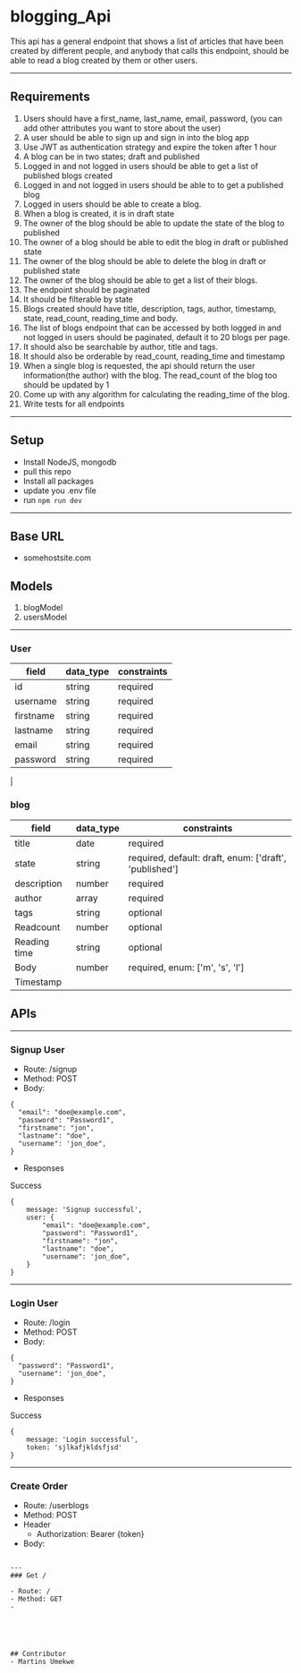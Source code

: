 # blogging_Api
This api has a general endpoint that shows a list of articles that have been created by different people, and anybody that calls this endpoint, should be able to read a blog created by them or other users.

---

## Requirements
1. Users should have a first_name, last_name, email, password, (you can add other attributes you want to store about the user)
2. A user should be able to sign up and sign in into the blog app
3. Use JWT as authentication strategy and expire the token after 1 hour
4. A blog can be in two states; draft and published
5. Logged in and not logged in users should be able to get a list of published blogs created
6. Logged in and not logged in users should be able to to get a published blog
7. Logged in users should be able to create a blog.
8. When a blog is created, it is in draft state
9. The owner of the blog should be able to update the state of the blog to published
10. The owner of a blog should be able to edit the blog in draft or published state
11. The owner of the blog should be able to delete the blog in draft or published state
12. The owner of the blog should be able to get a list of their blogs.
13. The endpoint should be paginated
14. It should be filterable by state
15. Blogs created should have title, description, tags, author, timestamp, state, read_count, reading_time and body.
16. The list of blogs endpoint that can be accessed by both logged in and not logged in users should be paginated, default it to 20 blogs per page.
17.  It should also be searchable by author, title and tags.
18.  It should also be orderable by read_count, reading_time and timestamp
19.  When a single blog is requested, the api should return the user information(the author) with the  blog. The read_count of the blog too should be updated by 1
20.  Come up with any algorithm for calculating the reading_time of the blog.
21. Write tests for all endpoints

---
## Setup
- Install NodeJS, mongodb
- pull this repo
- Install all packages
- update you .env file
- run `npm run dev`

---
## Base URL
- somehostsite.com


## Models
1. blogModel
2. usersModel
---

### User
| field  |  data_type | constraints  |
|---|---|---|
|  id |  string |  required |
|  username |  string |  required |
|  firstname | string  |  required|
|  lastname  |  string |  required  |
|  email     | string  |  required |
|  password |   string |  required  |
|  


### blog
| field  |  data_type | constraints  |
|---|---|---|
|  title |  date |  required |
|  state |  string |  required, default: draft, enum: ['draft', 'published'] |
|  description  |  number |  required  |
|  author     | array  |  required |
|  tags |   string | optional  |
|  Readcount |  number | optional |
|  Reading time |  string |  optional|
|  Body |  number |  required, enum: ['m', 's', 'l'] |
| Timestamp



## APIs
---

### Signup User

- Route: /signup
- Method: POST
- Body: 
```
{
  "email": "doe@example.com",
  "password": "Password1",
  "firstname": "jon",
  "lastname": "doe",
  "username": 'jon_doe",
}
```

- Responses

Success
```
{
    message: 'Signup successful',
    user: {
        "email": "doe@example.com",
        "password": "Password1",
        "firstname": "jon",
        "lastname": "doe",
        "username": 'jon_doe",
    }
}
```
---
### Login User

- Route: /login
- Method: POST
- Body: 
```
{
  "password": "Password1",
  "username": 'jon_doe",
}
```

- Responses

Success
```
{
    message: 'Login successful',
    token: 'sjlkafjkldsfjsd'
}
```

---
### Create Order

- Route: /userblogs
- Method: POST
- Header
    - Authorization: Bearer {token}
- Body: 
```

```


```
---
### Get /

- Route: /
- Method: GET
-





## Contributor
- Martins Umekwe